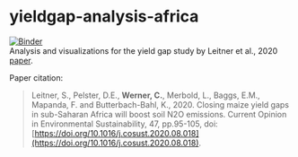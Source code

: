 # yieldgap-analysis-africa

[![Binder](https://mybinder.org/badge_logo.svg)](https://mybinder.org/v2/gh/cwerner/yeildgap-analysis-africa/master?filepath=analysis.ipynb)  
Analysis and visualizations for the yield gap study by Leitner et al., 2020 [paper](https://www.sciencedirect.com/science/article/pii/S1877343520300737).

Paper citation:  
> Leitner, S., Pelster, D.E., **Werner, C.**, Merbold, L., Baggs, E.M., Mapanda, F. and Butterbach-Bahl, K., 2020. Closing maize yield gaps in sub-Saharan Africa will boost soil N2O emissions. Current Opinion in Environmental Sustainability, 47, pp.95-105, doi:[https://doi.org/10.1016/j.cosust.2020.08.018](https://doi.org/10.1016/j.cosust.2020.08.018).
